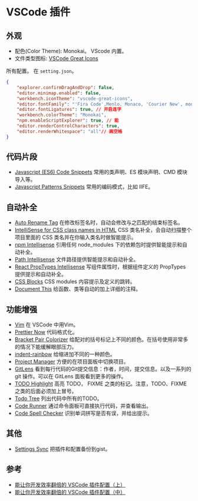 # VSCode 插件
## 外观
* 配色(Color Theme): Monokai。 VScode 内置。
* 文件类型图标: [VSCode Great Icons](https://marketplace.visualstudio.com/items?itemName=emmanuelbeziat.vscode-great-icons)

所有配置。 在 `setting.json`。
```json
{
    "explorer.confirmDragAndDrop": false,
    "editor.minimap.enabled": false,
    "workbench.iconTheme": "vscode-great-icons",
    "editor.fontFamily": "'Fira Code',Menlo, Monaco, 'Courier New', monospace",
    "editor.fontLigatures": true, // 开启连字
    "workbench.colorTheme": "Monokai",
    "npm.enableScriptExplorer": true, // 能
    "editor.renderControlCharacters": true,
    "editor.renderWhitespace": "all"// 画空格
}
```

## 代码片段
* [Javascript (ES6) Code Snippets](https://marketplace.visualstudio.com/items?itemName=xabikos.JavaScriptSnippets) 常用的类声明、ES 模块声明、CMD 模块导入等。
* [Javascript Patterns Snippets](https://marketplace.visualstudio.com/items?itemName=nikhilkumar80.js-patterns-snippets) 常用的编码模式，比如 IIFE。

## 自动补全
* [Auto Rename Tag](https://marketplace.visualstudio.com/items?itemName=formulahendry.auto-rename-tag) 在修改标签名时，自动会修改与之匹配的结束标签名。
* [IntelliSense for CSS class names in HTML](https://marketplace.visualstudio.com/items?itemName=Zignd.html-css-class-completion&ssr=false) CSS 类名补全，会自动扫描整个项目里面的 CSS 类名并在你输入类名时做智能提示。
* [npm Intellisense](https://marketplace.visualstudio.com/items?itemName=christian-kohler.npm-intellisense) 引用任何 node_modules 下的依赖包时提供智能提示和自动补全。
* [Path Intellisense](https://marketplace.visualstudio.com/items?itemName=christian-kohler.path-intellisense) 文件路径提供智能提示和自动补全。
* [React PropTypes Intellisense](https://marketplace.visualstudio.com/items?itemName=OfHumanBondage.react-proptypes-intellisense) 写组件属性时，根据组件定义的 PropTypes 提供提示和自动补全。
* [CSS Blocks](https://marketplace.visualstudio.com/items?itemName=vunguyentuan.vscode-css-blocks) CSS modules 内容提示及定义的跳转。
* [Document This](https://marketplace.visualstudio.com/items?itemName=joelday.docthis) 给函数、类等自动的加上详细的注释。

## 功能增强
* [Vim](https://marketplace.visualstudio.com/items?itemName=vscodevim.vim) 在 VSCode 中用Vim。
* [Prettier Now](https://marketplace.visualstudio.com/items?itemName=remimarsal.prettier-now) 代码格式化。
* [Bracket Pair Colorizer](https://marketplace.visualstudio.com/items?itemName=CoenraadS.bracket-pair-colorizer) 给配对的括号标记上不同的颜色。在括号使用非常多的情况下能缓解眼部压力。
* [indent-rainbow](https://marketplace.visualstudio.com/items?itemName=oderwat.indent-rainbow) 给缩进加不同的一种颜色。
* [Project Manager](https://marketplace.visualstudio.com/items?itemName=alefragnani.project-manager) 方便的在项目面板中切换项目。
* [GitLens](https://marketplace.visualstudio.com/items?itemName=eamodio.gitlens) 看到每行代码的Git提交信息：作者，时间，提交信息。以及一系列的git 操作。可以在 GitLens 面板看到更多的操作。
* [TODO Highlight](https://marketplace.visualstudio.com/items?itemName=wayou.vscode-todo-highlight) 高亮 TODO， FIXME 之类的标记。注意，TODO、FIXME 之类的后面必须加上冒号。
* [Todo Tree](https://marketplace.visualstudio.com/items?itemName=Gruntfuggly.todo-tree) 列出代码中所有的TODO。
* [Code Runner](https://marketplace.visualstudio.com/items?itemName=formulahendry.code-runner) 通过命令面板可直接执行代码，并查看输出。
* [Code Spell Checker](https://marketplace.visualstudio.com/items?itemName=streetsidesoftware.code-spell-checker) 识别单词拼写是否有误，并给出提示。

## 其他
* [Settings Sync](https://marketplace.visualstudio.com/items?itemName=Shan.code-settings-sync) 把插件和配置备份到gist。


## 参考
* [能让你开发效率翻倍的 VSCode 插件配置（上）](https://juejin.im/post/5a08d1d6f265da430f31950e)
* [能让你开发效率翻倍的 VSCode 插件配置（中）](https://juejin.im/post/5ad13d8a6fb9a028ce7c0721)
